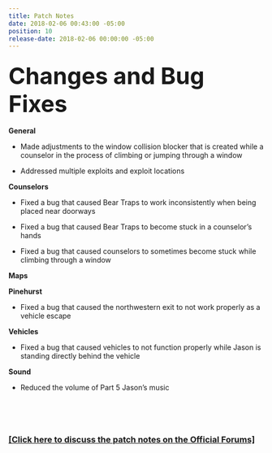 ```yaml
---
title: Patch Notes
date: 2018-02-06 00:43:00 -05:00
position: 10
release-date: 2018-02-06 00:00:00 -05:00
---
```


<h3 style="text-align: left;"><span style="font-size:45px;"><strong>Changes and Bug Fixes</strong></span></h3>

**General**

  * Made adjustments to the window collision blocker that is created while a counselor in the process of climbing or jumping through a window 

  * Addressed multiple exploits and exploit locations

**Counselors**

  * Fixed a bug that caused Bear Traps to work inconsistently when being placed near doorways

  * Fixed a bug that caused Bear Traps to become stuck in a counselor’s hands

  * Fixed a bug that caused counselors to sometimes become stuck while climbing through a window 

**Maps**

**Pinehurst**

  * Fixed a bug that caused the northwestern exit to not work properly as a vehicle escape

**Vehicles**

  * Fixed a bug that caused vehicles to not function properly while Jason is standing directly behind the vehicle

**Sound**

  * Reduced the volume of Part 5 Jason’s music

<p>&nbsp;</p>
<p>&nbsp;</p>

### [[Click here to discuss the patch notes on the Official Forums]](http://forum.f13game.com/topic/16729-patch-notes-020618/)
